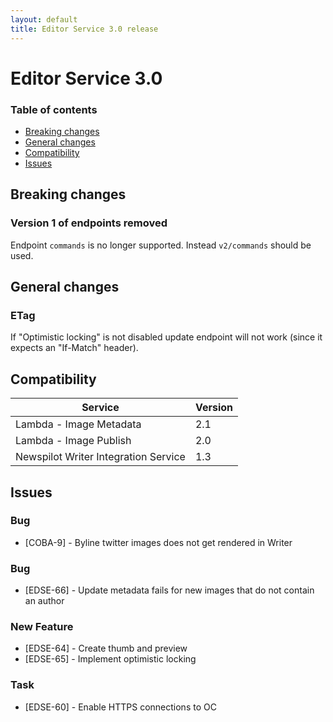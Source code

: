 ```yaml
---
layout: default
title: Editor Service 3.0 release
---
```

# Editor Service 3.0

### Table of contents
* [Breaking changes](#breaking-changes)
* [General changes](#general-changes)
* [Compatibility](#compatibility)
* [Issues](#issues)

## Breaking changes

### Version 1 of endpoints removed
Endpoint `commands` is no longer supported. Instead `v2/commands` should be used. 

## General changes

### ETag 
 
If "Optimistic locking" is not disabled update endpoint will not work (since it expects an "If-Match" header).

## Compatibility

| Service                              | Version |
| ------------------------------------ | ------- |
| Lambda - Image Metadata              | 2.1     |
| Lambda - Image Publish               | 2.0     |
| Newspilot Writer Integration Service | 1.3     |

## Issues  

### Bug
* [COBA-9] - Byline twitter images does not get rendered in Writer

### Bug    
* [EDSE-66] - Update metadata fails for new images that do not contain an author

### New Feature
* [EDSE-64] - Create thumb and preview
* [EDSE-65] - Implement optimistic locking

### Task
* [EDSE-60] - Enable HTTPS connections to OC